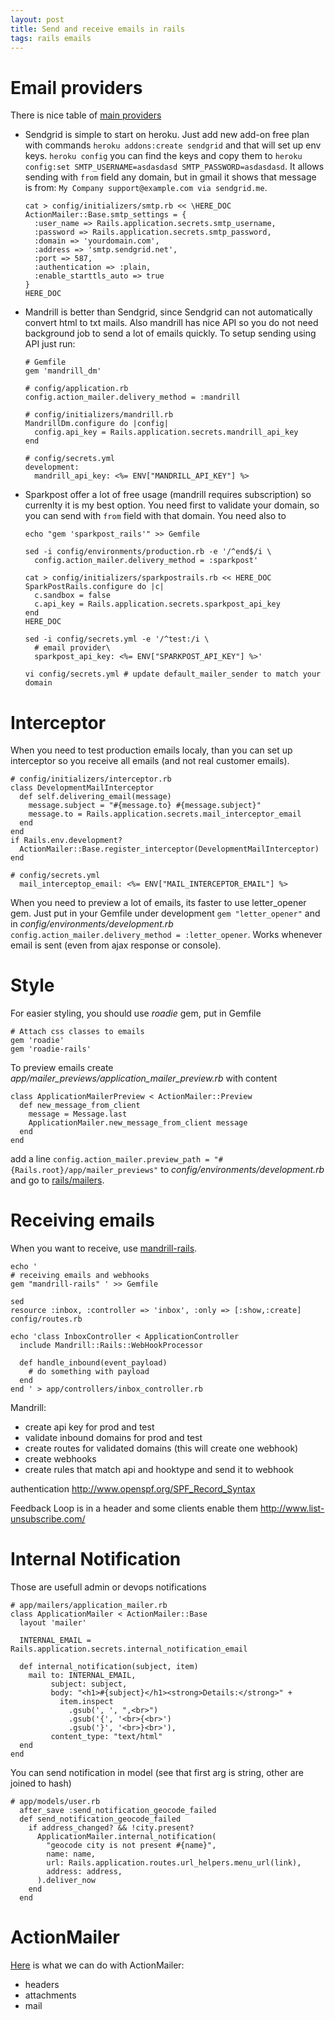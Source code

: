 ```yaml
---
layout: post
title: Send and receive emails in rails
tags: rails emails
---
```


# Email providers

There is nice table of [main
providers](http://socialcompare.com/en/comparison/transactional-emailing-providers-mailjet-sendgrid-critsend)

* Sendgrid is simple to start on heroku. Just add new add-on free plan with
  commands `heroku addons:create sendgrid` and that will set up env keys.
  `heroku config` you can find the keys and copy them to `heroku config:set
  SMTP_USERNAME=asdasdasd SMTP_PASSWORD=asdasdasd`. It allows sending with `from`
  field any domain, but in gmail it shows that message is from: `My Company
  support@example.com via sendgrid.me`.

  ~~~
  cat > config/initializers/smtp.rb << \HERE_DOC
  ActionMailer::Base.smtp_settings = {
    :user_name => Rails.application.secrets.smtp_username,
    :password => Rails.application.secrets.smtp_password,
    :domain => 'yourdomain.com',
    :address => 'smtp.sendgrid.net',
    :port => 587,
    :authentication => :plain,
    :enable_starttls_auto => true
  }
  HERE_DOC
  ~~~

* Mandrill is better than Sendgrid, since Sendgrid can not automatically convert
  html to txt mails. Also mandrill has nice API so you do not need background
  job to send a lot of emails quickly. To setup sending using API just run:

  ~~~
  # Gemfile
  gem 'mandrill_dm'

  # config/application.rb
  config.action_mailer.delivery_method = :mandrill

  # config/initializers/mandrill.rb
  MandrillDm.configure do |config|
    config.api_key = Rails.application.secrets.mandrill_api_key
  end

  # config/secrets.yml
  development:
    mandrill_api_key: <%= ENV["MANDRILL_API_KEY"] %>
  ~~~

* Sparkpost offer a lot of free usage (mandrill requires subscription) so
  currenlty it is my best option. You need first to validate your domain, so you
  can send with `from` field with that domain. You need also to 

  ~~~
  echo "gem 'sparkpost_rails'" >> Gemfile

  sed -i config/environments/production.rb -e '/^end$/i \
    config.action_mailer.delivery_method = :sparkpost'

  cat > config/initializers/sparkpostrails.rb << HERE_DOC
  SparkPostRails.configure do |c|
    c.sandbox = false
    c.api_key = Rails.application.secrets.sparkpost_api_key
  end
  HERE_DOC

  sed -i config/secrets.yml -e '/^test:/i \
    # email provider\
    sparkpost_api_key: <%= ENV["SPARKPOST_API_KEY"] %>'

  vi config/secrets.yml # update default_mailer_sender to match your domain
  ~~~

# Interceptor

When you need to test production emails localy, than you can set up interceptor
so you receive all emails (and not real customer emails).

~~~
# config/initializers/interceptor.rb
class DevelopmentMailInterceptor
  def self.delivering_email(message)
    message.subject = "#{message.to} #{message.subject}"
    message.to = Rails.application.secrets.mail_interceptor_email
  end
end
if Rails.env.development?
  ActionMailer::Base.register_interceptor(DevelopmentMailInterceptor)
end

# config/secrets.yml
  mail_interceptop_email: <%= ENV["MAIL_INTERCEPTOR_EMAIL"] %>
~~~

When you need to preview a lot of emails, its faster to use letter_opener gem.
Just put in your Gemfile under development `gem "letter_opener"` and in
*config/environments/development.rb* `config.action_mailer.delivery_method =
:letter_opener`. Works whenever email is sent (even from ajax response or console).

# Style

For easier styling, you should use *roadie* gem, put in Gemfile

~~~
# Attach css classes to emails
gem 'roadie'
gem 'roadie-rails'
~~~

To preview emails create *app/mailer_previews/application_mailer_preview.rb*
with content

~~~
class ApplicationMailerPreview < ActionMailer::Preview
  def new_message_from_client
    message = Message.last
    ApplicationMailer.new_message_from_client message
  end
end
~~~

add a line `config.action_mailer.preview_path =
"#{Rails.root}/app/mailer_previews"` to *config/environments/development.rb* and
go to [rails/mailers](http://localhost:3000/rails/mailers).


# Receiving emails

When you want to receive, use [mandrill-rails](https://github.com/evendis/mandrill-rails).

~~~
echo '
# receiving emails and webhooks
gem "mandrill-rails" ' >> Gemfile

sed 
resource :inbox, :controller => 'inbox', :only => [:show,:create]
config/routes.rb

echo 'class InboxController < ApplicationController
  include Mandrill::Rails::WebHookProcessor

  def handle_inbound(event_payload)
    # do something with payload
  end
end ' > app/controllers/inbox_controller.rb
~~~

Mandrill:

* create api key for prod and test
* validate inbound domains for prod and test
* create routes for validated domains (this will create one webhook)
* create webhooks
* create rules that match api and hooktype and send it to webhook

authentication
http://www.openspf.org/SPF_Record_Syntax

Feedback Loop is in a header and some clients enable them http://www.list-unsubscribe.com/


# Internal Notification

Those are usefull admin or devops notifications

~~~
# app/mailers/application_mailer.rb
class ApplicationMailer < ActionMailer::Base
  layout 'mailer'

  INTERNAL_EMAIL = Rails.application.secrets.internal_notification_email

  def internal_notification(subject, item)
    mail to: INTERNAL_EMAIL,
         subject: subject,
         body: "<h1>#{subject}</h1><strong>Details:</strong>" +
           item.inspect
             .gsub(', ', ",<br>")
             .gsub('{', '<br>{<br>')
             .gsub('}', '<br>}<br>'),
         content_type: "text/html"
  end
end
~~~

You can send notification in model (see that first arg is string, other are
joined to hash)

~~~
# app/models/user.rb
  after_save :send_notification_geocode_failed
  def send_notification_geocode_failed
    if address_changed? && !city.present?
      ApplicationMailer.internal_notification(
        "geocode city is not present #{name}",
        name: name,
        url: Rails.application.routes.url_helpers.menu_url(link),
        address: address,
      ).deliver_now
    end
  end
~~~

# ActionMailer

[Here](http://guides.rubyonrails.org/action_mailer_basics.html#complete-list-of-action-mailer-methods)
is what we can do with ActionMailer:

* headers
* attachments
* mail
